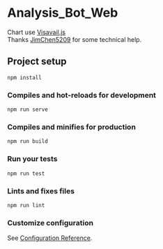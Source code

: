 # Analysis_Bot_Web
Chart use [Visavail.js](https://github.com/flrs/visavail#visavailjs---a-time-data-availability-chart)  
Thanks [JimChen5209](https://jimchen5209.me) for some technical help.

## Project setup
```
npm install
```

### Compiles and hot-reloads for development
```
npm run serve
```

### Compiles and minifies for production
```
npm run build
```

### Run your tests
```
npm run test
```

### Lints and fixes files
```
npm run lint
```

### Customize configuration
See [Configuration Reference](https://cli.vuejs.org/config/).
